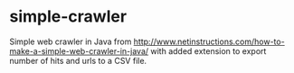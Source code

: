 # simple-crawler
Simple web crawler in Java from http://www.netinstructions.com/how-to-make-a-simple-web-crawler-in-java/ with added extension to export number of hits and urls to a CSV file. 

